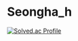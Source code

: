 # Seongha_h

[![Solved.ac Profile](http://mazassumnida.wtf/api/v2/generate_badge?boj=pi1199)](https://solved.ac/pi1199/)

